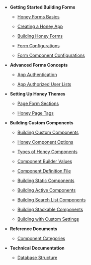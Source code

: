 <!-- docs/_sidebar.md -->

 * **Getting Started Building Forms**

   * [Honey Forms Basics](./Honey-Forms-Basics-1cdfc74e-9c2e-4f9d-929c-17dc50fc8e83.md)

   * [Creating a Honey App](./Creating-a-Honey-App-9c22125e-bc7d-4872-bf72-f3a279775279.md)

   * [Building Honey Forms](./Building-Honey-Forms-16912ea4-4245-4eb4-bb00-be90b8c622a4.md)

   * [Form Configurations](./Form-Configurations-094dd726-34b6-46a0-aedb-1f7f4fb8fd43.md)

   * [Form Component Configurations](./Form-Component-Configurations-f0f20067-5869-49e6-ab42-c3744a9cf0de.md)


* **Advanced Forms Concepts**

   *  [App Authentication](./App-Authentication-3be8db20-6f61-4e1c-9322-10ba7165204c.md)

   *  [App Authorized User Lists](./App-Authorized-User-Lists-1d106476-185c-475d-9ff0-13a53deaf93f.md)


* **Setting Up Honey Themes**

  * [Page Form Sections](./Page-Form-Sections-0354d909-f0d7-4f92-80a0-418397eb2539.md)

  * [Honey Page Tags](./Honey-Page-Tags-72ba3869-4e64-4326-abe9-71bac1e98b58.md)


* **Building Custom Components**

  * [Building Custom Components](./Building-Custom-Components-171b18f6-6bf5-4254-b677-9c93efc2f3c7.md)

  * [Honey Component Options](./Honey-Component-Options-e0a12980-0fa9-4aca-a3ec-8cfafd2dd13c.md)

  * [Types of Honey Components](./Types-of-Honey-Components-1d1e380e-45bb-4ff6-8b17-565ca5f7854c.md)

  * [Component Builder Values](./Component-Builder-Values-888b2919-9538-41e1-b470-f1f72885a7ab.md)

  * [Component Definition File](./Component-Definition-File-7cd2a959-dc25-4774-89e0-5ba5addc9abf.md)

  * [Building Static Components](./Building-Static-Components-bc23f810-8c79-4ffb-ab64-3f760fd72974.md)

  * [Building Active Components](./Building-Active-Components-941cf6d7-a78b-4f95-b7ea-d7eb1f862607.md)

  * [Building Search List Components](./Building-Search-List-Components-03013c46-085a-4bdf-9e87-cfe18e7b15ef.md)

  * [Building Stackable Components](./Building-Stackable-Components-2b978058-1766-48a7-9c3d-919cd6e1f909.md)

  * [Building with Custom Settings](./Building-with-Custom-Settings-d92dc827-9c1f-459c-84cc-afbd8d6341c2.md)


* **Reference Documents**

  * [Component Categories](./Component-Categories-227ee7d2-0d7d-4390-9152-f0556171f3d9.md)

* **Technical Documentation**

  * [Database Structure](./Database-Structure-2b854564-4e2b-42f2-bf42-351c254a5c0c.md)